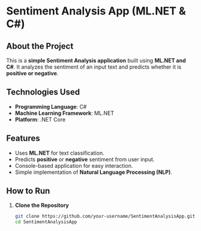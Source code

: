 # Sentiment Analysis App (ML.NET & C#)

## About the Project
This is a **simple Sentiment Analysis application** built using **ML.NET and C#**. It analyzes the sentiment of an input text and predicts whether it is **positive or negative**.

## Technologies Used
- **Programming Language**: C#
- **Machine Learning Framework**: ML.NET
- **Platform**: .NET Core

## Features
- Uses **ML.NET** for text classification.
- Predicts **positive** or **negative** sentiment from user input.
- Console-based application for easy interaction.
- Simple implementation of **Natural Language Processing (NLP)**.

## How to Run
1. **Clone the Repository**  
   ```sh
   git clone https://github.com/your-username/SentimentAnalysisApp.git
   cd SentimentAnalysisApp
